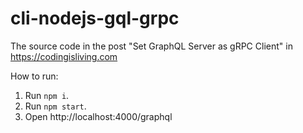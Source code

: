 # cli-nodejs-gql-grpc
The source code in the post "Set GraphQL Server as gRPC Client" in https://codingisliving.com

How to run:
1. Run `npm i`.
2. Run `npm start`.
3. Open http://localhost:4000/graphql
